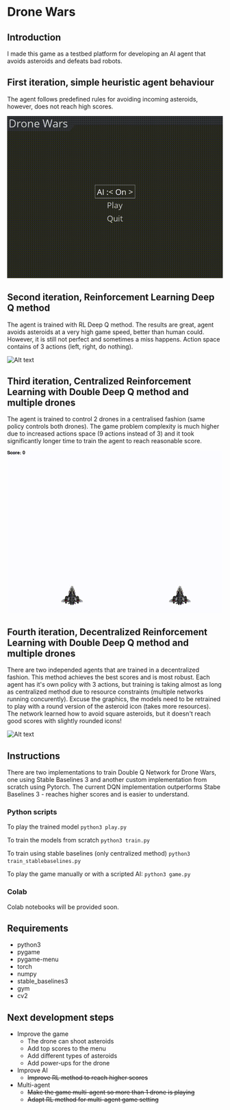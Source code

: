 # Drone Wars

## Introduction 
I made this game as a testbed platform for developing an AI agent that avoids asteroids and defeats bad robots. 

## First iteration, simple heuristic agent behaviour 
The agent follows predefined rules for avoiding incoming asteroids, however, does not reach high scores. 

![Alt text](images/gameplay.gif "Gameplay")


## Second iteration, Reinforcement Learning Deep Q method
The agent is trained with RL Deep Q method. The results are great, agent avoids asteroids at a very high game speed, better than human could. However, it is still not perfect and sometimes a miss happens. Action space contains of 3 actions (left, right, do nothing).


![Alt text](images/gameplay_rl.gif "Gameplay_RL")


## Third iteration, Centralized Reinforcement Learning with Double Deep Q method and multiple drones
The agent is trained to control 2 drones in a centralised fashion (same policy controls both drones). The game problem complexity is much higher due to increased actions space (9 actions instead of 3) and it took significantly longer time to train the agent to reach reasonable score.


![Alt text](images/gameplay_rl_2.gif "Gameplay_Multi_Agent_RL")


## Fourth iteration, Decentralized Reinforcement Learning with Double Deep Q method and multiple drones
There are two independed agents that are trained in a decentralized fashion. This method achieves the best scores and is most robust. Each agent has it's own policy with 3 actions, but training is taking almost as long as centralized method due to resource constraints (multiple networks running concurently). 
Excuse the graphics, the models need to be retrained to play with a round version of the asteroid icon (takes more resources). The network learned how to avoid square asteroids, but it doesn't reach good scores with slightly rounded icons! 

![Alt text](images/gameplay_rl_3.gif "Gameplay_Multi_Agent_RL")


## Instructions 

There are two implementations to train Double Q Network for Drone Wars, one using Stable Baselines 3 and another custom implementation from scratch using Pytorch. The current DQN implementation outperforms Stabe Baselines 3 - reaches higher scores and is easier to understand.  


### Python scripts
To play the trained model
`python3 play.py`

To train the models from scratch
`python3 train.py`

To train using stable baselines (only centralized method)
`python3 train_stablebaselines.py`

To play the game manually or with a scripted AI: 
`python3 game.py`


### Colab 
Colab notebooks will be provided soon.


## Requirements
* python3
* pygame
* pygame-menu
* torch
* numpy
* stable_baselines3
* gym
* cv2


## Next development steps
* Improve the game 
    * The drone can shoot asteroids
    * Add top scores to the menu
    * Add different types of asteroids
    * Add power-ups for the drone
* Improve AI
    * ~~Improve RL method to reach higher scores~~
* Multi-agent 
    * ~~Make the game multi-agent so more than 1 drone is playing~~
    * ~~Adapt RL method for multi-agent game setting~~





